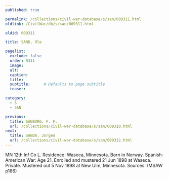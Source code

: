```yaml
---
published: true

permalink: /collections/civil-war-database/s/san/009311.html
oldlink: /CivilWar/db/s/san/009311.html

oldid: 009311

title: SAND, Ole

pagelist:
  exclude: false
  order: 9311
  image: 
  alt:
  caption:
  title:
  subtitle:      # Defaults to page subtitle
  teaser:

category: 
  - S 
  - SAN

previous:
  title: SANBORG, F. F.
  url: /collections/civil-war-database/s/san/009310.html  
next:
  title: SANDA, Jorgen
  url: /collections/civil-war-database/s/san/009312.html   
---
```

MN 12th Inf Co L. Residence: Waseca, Minnesota. Born in Norway. Spanish-American War: Age 21. Enrolled and mustered 21 Jun 1898 at Waseca. Private. Mustered out 5 Nov 1898 at New Ulm, Minnesota. Sources: (MSAW p186)